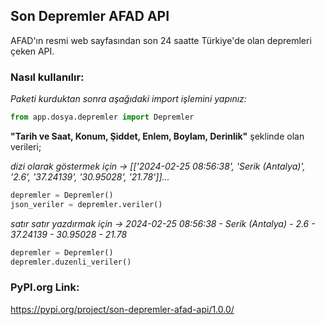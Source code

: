 ## Son Depremler AFAD API
AFAD'ın resmi web sayfasından son 24 saatte Türkiye'de olan depremleri çeken API.

### Nasıl kullanılır:
_Paketi kurduktan sonra aşağıdaki import işlemini yapınız:_ <br>

```python
from app.dosya.depremler import Depremler
```
**"Tarih ve Saat, Konum, Şiddet, Enlem, Boylam, Derinlik"** şeklinde olan verileri;<br>

_dizi olarak göstermek için -> [['2024-02-25 08:56:38', 'Serik (Antalya)', '2.6', '37.24139', '30.95028', '21.78']]..._<br>

```python
depremler = Depremler()
json_veriler = depremler.veriler()
```

_satır satır yazdırmak için -> 2024-02-25 08:56:38 - Serik (Antalya) - 2.6 - 37.24139 - 30.95028 - 21.78_<br>

```python
depremler = Depremler()
depremler.duzenli_veriler()
```

### PyPI.org Link:
https://pypi.org/project/son-depremler-afad-api/1.0.0/
